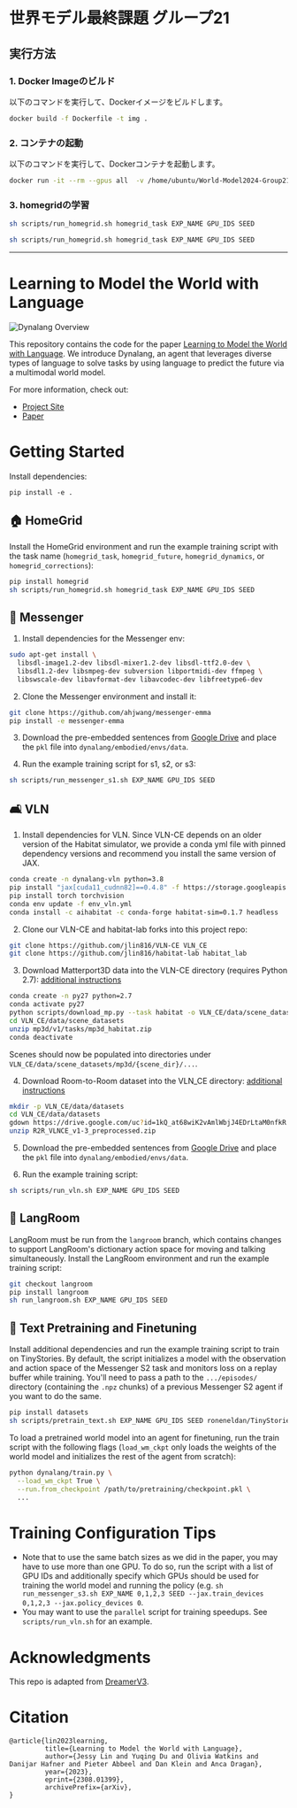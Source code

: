 # 世界モデル最終課題 グループ21

## 実行方法

### 1. Docker Imageのビルド

以下のコマンドを実行して、Dockerイメージをビルドします。

```bash
docker build -f Dockerfile -t img .
```

### 2. コンテナの起動
以下のコマンドを実行して、Dockerコンテナを起動します。

```bash
docker run -it --rm --gpus all  -v /home/ubuntu/World-Model2024-Group21:/World-Model2024-Group21  -v /home/ubuntu/logdir:/logdir img
```

### 3. homegridの学習
```bash
sh scripts/run_homegrid.sh homegrid_task EXP_NAME GPU_IDS SEED
```

```bash
sh scripts/run_homegrid.sh homegrid_task EXP_NAME GPU_IDS SEED
```

---

# Learning to Model the World with Language

![Dynalang Overview](banner.gif)

This repository contains the code for the paper [Learning to Model the World with Language](https://dynalang.github.io). We introduce Dynalang, an agent that leverages diverse types of language to solve tasks by using language to predict the future via a multimodal world model.

For more information, check out:
- [Project Site](https://dynalang.github.io/)
- [Paper](https://arxiv.org/abs/2308.01399)

# Getting Started

Install dependencies:
```
pip install -e .
```

## 🏠 HomeGrid

Install the HomeGrid environment and run the example training script with the task name (`homegrid_task`, `homegrid_future`, `homegrid_dynamics`, or `homegrid_corrections`):

```bash
pip install homegrid
sh scripts/run_homegrid.sh homegrid_task EXP_NAME GPU_IDS SEED
```

## 👾 Messenger

1. Install dependencies for the Messenger env:
```bash
sudo apt-get install \
  libsdl-image1.2-dev libsdl-mixer1.2-dev libsdl-ttf2.0-dev \
  libsdl1.2-dev libsmpeg-dev subversion libportmidi-dev ffmpeg \
  libswscale-dev libavformat-dev libavcodec-dev libfreetype6-dev
```

2. Clone the Messenger environment and install it:
```bash
git clone https://github.com/ahjwang/messenger-emma 
pip install -e messenger-emma
```

3. Download the pre-embedded sentences from [Google Drive](https://drive.google.com/drive/u/0/folders/1XuacEUmWAvPtYBJ5YEc21yV7aExzPY1X) and place the `pkl` file into `dynalang/embodied/envs/data`.

4. Run the example training script for s1, s2, or s3:
```bash
sh scripts/run_messenger_s1.sh EXP_NAME GPU_IDS SEED
```

## 🛋 VLN

1. Install dependencies for VLN. Since VLN-CE depends on an older version of the Habitat simulator, we provide a conda yml file with pinned dependency versions and recommend you install the same version of JAX.
```bash
conda create -n dynalang-vln python=3.8
pip install "jax[cuda11_cudnn82]==0.4.8" -f https://storage.googleapis.com/jax-releases/jax_cuda_releases.html
pip install torch torchvision
conda env update -f env_vln.yml
conda install -c aihabitat -c conda-forge habitat-sim=0.1.7 headless
```

2. Clone our VLN-CE and habitat-lab forks into this project repo:
```bash
git clone https://github.com/jlin816/VLN-CE VLN_CE
git clone https://github.com/jlin816/habitat-lab habitat_lab
```

3. Download Matterport3D data into the VLN-CE directory (requires Python 2.7): [additional instructions](https://github.com/facebookresearch/habitat-sim/blob/main/DATASETS.md#matterport3d-mp3d-dataset)

```bash
conda create -n py27 python=2.7
conda activate py27
python scripts/download_mp.py --task habitat -o VLN_CE/data/scene_datasets/mp3d/
cd VLN_CE/data/scene_datasets
unzip mp3d/v1/tasks/mp3d_habitat.zip
conda deactivate
```

Scenes should now be populated into directories under `VLN_CE/data/scene_datasets/mp3d/{scene_dir}/...`.

4. Download Room-to-Room dataset into the VLN_CE directory: [additional instructions](https://github.com/jacobkrantz/VLN-CE#episodes-room-to-room-r2r)

```bash
mkdir -p VLN_CE/data/datasets
cd VLN_CE/data/datasets
gdown https://drive.google.com/uc?id=1kQ_at68wiK2vAmlWbjJ4EDrLtaM0nfkR
unzip R2R_VLNCE_v1-3_preprocessed.zip
```

5. Download the pre-embedded sentences from [Google Drive](https://drive.google.com/drive/u/0/folders/1XuacEUmWAvPtYBJ5YEc21yV7aExzPY1X) and place the `pkl` file into `dynalang/embodied/envs/data`.

6. Run the example training script:
```bash
sh scripts/run_vln.sh EXP_NAME GPU_IDS SEED
```

## 💬 LangRoom

LangRoom must be run from the `langroom` branch, which contains changes to support LangRoom's dictionary action space for moving and talking simultaneously. Install the LangRoom environment and run the example training script: 
```bash
git checkout langroom
pip install langroom
sh run_langroom.sh EXP_NAME GPU_IDS SEED
```

## 📑 Text Pretraining and Finetuning

Install additional dependencies and run the example training script to train on TinyStories. By default, the script initializes a model with the observation and action space of the Messenger S2 task and monitors loss on a replay buffer while training. You'll need to pass a path to the `.../episodes/` directory (containing the `.npz` chunks) of a previous Messenger S2 agent if you want to do the same.

```bash
pip install datasets
sh scripts/pretrain_text.sh EXP_NAME GPU_IDS SEED roneneldan/TinyStories /PATH/TO/EVAL/REPLAY/EPISODES
```

To load a pretrained world model into an agent for finetuning, run the train script with the following flags (`load_wm_ckpt` only loads the weights of the world model and initializes the rest of the agent from scratch):
```bash
python dynalang/train.py \
  --load_wm_ckpt True \
  --run.from_checkpoint /path/to/pretraining/checkpoint.pkl \
  ...
```

# Training Configuration Tips

- Note that to use the same batch sizes as we did in the paper, you may have to use more than one GPU. To do so, run the script with a list of GPU IDs and additionally specify which GPUs should be used for training the world model and running the policy (e.g. `sh run_messenger_s3.sh EXP_NAME 0,1,2,3 SEED --jax.train_devices 0,1,2,3 --jax.policy_devices 0`.
- You may want to use the `parallel` script for training speedups. See `scripts/run_vln.sh` for an example.

# Acknowledgments

This repo is adapted from [DreamerV3](https://github.com/danijar/dreamerv3).

# Citation

```
@article{lin2023learning,
         title={Learning to Model the World with Language},
         author={Jessy Lin and Yuqing Du and Olivia Watkins and Danijar Hafner and Pieter Abbeel and Dan Klein and Anca Dragan},
         year={2023},
         eprint={2308.01399},
         archivePrefix={arXiv},
}
```
